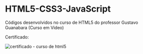 # HTML5-CSS3-JavaScript
Códigos desenvolvidos no curso de HTML5 do professor Gustavo Guanabara (Curso em Video)

Certificado:

![certificado - curso de html5](https://user-images.githubusercontent.com/43802641/52182107-b9826980-27e0-11e9-9ac2-abc86b367c23.jpg)
